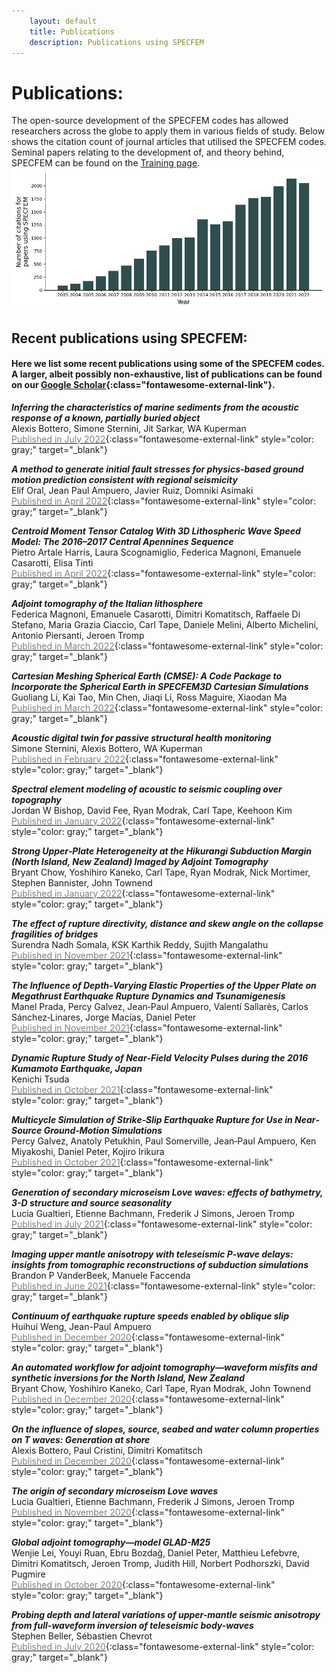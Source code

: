 ```yaml
---
    layout: default
    title: Publications
    description: Publications using SPECFEM
---
```


# Publications:
The open-source development of the SPECFEM codes has allowed researchers across the globe to apply them in various fields of study. Below shows the citation count of journal articles that utilised the SPECFEM codes. Seminal papers relating to the development of, and theory behind, SPECFEM can be found on the [Training page](training.md).  
![title](scholar/total_citations.jpg)

## Recent publications using SPECFEM:
#### Here we list some recent publications using some of the SPECFEM codes. A larger, albeit possibly non-exhaustive, list of publications can be found on our [Google Scholar](https://scholar.google.com/citations?hl=en&user=bvjzHdUAAAAJ&view_op=list_works&sortby=pubdate){:class="fontawesome-external-link"}.

<i><b>Inferring the characteristics of marine sediments from the acoustic response of a known, partially buried object</b></i>  
Alexis Bottero, Simone Sternini, Jit Sarkar, WA Kuperman   
[<span style="color:grey">Published in July 2022</span>](https://scholar.google.com/citations?view_op=view_citation&hl=en&oe=ASCII&user=bvjzHdUAAAAJ&sortby=pubdate&citation_for_view=bvjzHdUAAAAJ:VL0QpB8kHFEC){:class="fontawesome-external-link" style="color: gray;" target="_blank"}

<i><b>A method to generate initial fault stresses for physics-based ground motion prediction consistent with regional seismicity</b></i>  
Elif Oral, Jean Paul Ampuero, Javier Ruiz, Domniki Asimaki   
[<span style="color:grey">Published in April 2022</span>](https://scholar.google.com/citations?view_op=view_citation&hl=en&oe=ASCII&user=bvjzHdUAAAAJ&sortby=pubdate&citation_for_view=bvjzHdUAAAAJ:Mojj43d5GZwC){:class="fontawesome-external-link" style="color: gray;" target="_blank"}

<i><b>Centroid Moment Tensor Catalog With 3D Lithospheric Wave Speed Model: The 2016&#8211;2017 Central Apennines Sequence</b></i>  
Pietro Artale Harris, Laura Scognamiglio, Federica Magnoni, Emanuele Casarotti, Elisa Tinti   
[<span style="color:grey">Published in April 2022</span>](https://scholar.google.com/citations?view_op=view_citation&hl=en&oe=ASCII&user=bvjzHdUAAAAJ&sortby=pubdate&citation_for_view=bvjzHdUAAAAJ:VOx2b1Wkg3QC){:class="fontawesome-external-link" style="color: gray;" target="_blank"}

<i><b>Adjoint tomography of the Italian lithosphere</b></i>  
Federica Magnoni, Emanuele Casarotti, Dimitri Komatitsch, Raffaele Di Stefano, Maria Grazia Ciaccio, Carl Tape, Daniele Melini, Alberto Michelini, Antonio Piersanti, Jeroen Tromp   
[<span style="color:grey">Published in March 2022</span>](https://scholar.google.com/citations?view_op=view_citation&hl=en&oe=ASCII&user=bvjzHdUAAAAJ&sortby=pubdate&citation_for_view=bvjzHdUAAAAJ:dfsIfKJdRG4C){:class="fontawesome-external-link" style="color: gray;" target="_blank"}

<i><b>Cartesian Meshing Spherical Earth (CMSE): A Code Package to Incorporate the Spherical Earth in SPECFEM3D Cartesian Simulations</b></i>  
Guoliang Li, Kai Tao, Min Chen, Jiaqi Li, Ross Maguire, Xiaodan Ma   
[<span style="color:grey">Published in March 2022</span>](https://scholar.google.com/citations?view_op=view_citation&hl=en&oe=ASCII&user=bvjzHdUAAAAJ&sortby=pubdate&citation_for_view=bvjzHdUAAAAJ:TFP_iSt0sucC){:class="fontawesome-external-link" style="color: gray;" target="_blank"}

<i><b>Acoustic digital twin for passive structural health monitoring</b></i>  
Simone Sternini, Alexis Bottero, WA Kuperman   
[<span style="color:grey">Published in February 2022</span>](https://scholar.google.com/citations?view_op=view_citation&hl=en&oe=ASCII&user=bvjzHdUAAAAJ&sortby=pubdate&citation_for_view=bvjzHdUAAAAJ:ye4kPcJQO24C){:class="fontawesome-external-link" style="color: gray;" target="_blank"}

<i><b>Spectral element modeling of acoustic to seismic coupling over topography</b></i>  
Jordan W Bishop, David Fee, Ryan Modrak, Carl Tape, Keehoon Kim   
[<span style="color:grey">Published in January 2022</span>](https://scholar.google.com/citations?view_op=view_citation&hl=en&oe=ASCII&user=bvjzHdUAAAAJ&sortby=pubdate&citation_for_view=bvjzHdUAAAAJ:yD5IFk8b50cC){:class="fontawesome-external-link" style="color: gray;" target="_blank"}

<i><b>Strong Upper&#8208;Plate Heterogeneity at the Hikurangi Subduction Margin (North Island, New Zealand) Imaged by Adjoint Tomography</b></i>  
Bryant Chow, Yoshihiro Kaneko, Carl Tape, Ryan Modrak, Nick Mortimer, Stephen Bannister, John Townend   
[<span style="color:grey">Published in January 2022</span>](https://scholar.google.com/citations?view_op=view_citation&hl=en&oe=ASCII&user=bvjzHdUAAAAJ&sortby=pubdate&citation_for_view=bvjzHdUAAAAJ:zA6iFVUQeVQC){:class="fontawesome-external-link" style="color: gray;" target="_blank"}

<i><b>The effect of rupture directivity, distance and skew angle on the collapse fragilities of bridges</b></i>  
Surendra Nadh Somala, KSK Karthik Reddy, Sujith Mangalathu   
[<span style="color:grey">Published in November 2021</span>](https://scholar.google.com/citations?view_op=view_citation&hl=en&oe=ASCII&user=bvjzHdUAAAAJ&sortby=pubdate&citation_for_view=bvjzHdUAAAAJ:u5HHmVD_uO8C){:class="fontawesome-external-link" style="color: gray;" target="_blank"}

<i><b>The Influence of Depth&#8208;Varying Elastic Properties of the Upper Plate on Megathrust Earthquake Rupture Dynamics and Tsunamigenesis</b></i>  
Manel Prada, Percy Galvez, Jean&#8208;Paul Ampuero, Valentí Sallarès, Carlos Sánchez&#8208;Linares, Jorge Macías, Daniel Peter   
[<span style="color:grey">Published in November 2021</span>](https://scholar.google.com/citations?view_op=view_citation&hl=en&oe=ASCII&user=bvjzHdUAAAAJ&sortby=pubdate&citation_for_view=bvjzHdUAAAAJ:eflP2zaiRacC){:class="fontawesome-external-link" style="color: gray;" target="_blank"}

<i><b>Dynamic Rupture Study of Near&#8208;Field Velocity Pulses during the 2016 Kumamoto Earthquake, Japan</b></i>  
Kenichi Tsuda   
[<span style="color:grey">Published in October 2021</span>](https://scholar.google.com/citations?view_op=view_citation&hl=en&oe=ASCII&user=bvjzHdUAAAAJ&sortby=pubdate&citation_for_view=bvjzHdUAAAAJ:WA5NYHcadZ8C){:class="fontawesome-external-link" style="color: gray;" target="_blank"}

<i><b>Multicycle Simulation of Strike&#8208;Slip Earthquake Rupture for Use in Near&#8208;Source Ground&#8208;Motion Simulations</b></i>  
Percy Galvez, Anatoly Petukhin, Paul Somerville, Jean&#8208;Paul Ampuero, Ken Miyakoshi, Daniel Peter, Kojiro Irikura   
[<span style="color:grey">Published in October 2021</span>](https://scholar.google.com/citations?view_op=view_citation&hl=en&oe=ASCII&user=bvjzHdUAAAAJ&sortby=pubdate&citation_for_view=bvjzHdUAAAAJ:BrmTIyaxlBUC){:class="fontawesome-external-link" style="color: gray;" target="_blank"}

<i><b>Generation of secondary microseism Love waves: effects of bathymetry, 3-D structure and source seasonality</b></i>  
Lucia Gualtieri, Etienne Bachmann, Frederik J Simons, Jeroen Tromp   
[<span style="color:grey">Published in July 2021</span>](https://scholar.google.com/citations?view_op=view_citation&hl=en&oe=ASCII&user=bvjzHdUAAAAJ&sortby=pubdate&citation_for_view=bvjzHdUAAAAJ:u_35RYKgDlwC){:class="fontawesome-external-link" style="color: gray;" target="_blank"}

<i><b>Imaging upper mantle anisotropy with teleseismic <i>P</i>-wave delays: insights from tomographic reconstructions of subduction simulations</b></i>  
Brandon P VanderBeek, Manuele Faccenda   
[<span style="color:grey">Published in June 2021</span>](https://scholar.google.com/citations?view_op=view_citation&hl=en&oe=ASCII&user=bvjzHdUAAAAJ&sortby=pubdate&citation_for_view=bvjzHdUAAAAJ:eJXPG6dFmWUC){:class="fontawesome-external-link" style="color: gray;" target="_blank"}

<i><b>Continuum of earthquake rupture speeds enabled by oblique slip</b></i>  
Huihui Weng, Jean-Paul Ampuero   
[<span style="color:grey">Published in December 2020</span>](https://scholar.google.com/citations?view_op=view_citation&hl=en&oe=ASCII&user=bvjzHdUAAAAJ&sortby=pubdate&citation_for_view=bvjzHdUAAAAJ:olpn-zPbct0C){:class="fontawesome-external-link" style="color: gray;" target="_blank"}

<i><b>An automated workflow for adjoint tomography&#8212;waveform misfits and synthetic inversions for the North Island, New Zealand</b></i>  
Bryant Chow, Yoshihiro Kaneko, Carl Tape, Ryan Modrak, John Townend   
[<span style="color:grey">Published in December 2020</span>](https://scholar.google.com/citations?view_op=view_citation&hl=en&oe=ASCII&user=bvjzHdUAAAAJ&sortby=pubdate&citation_for_view=bvjzHdUAAAAJ:rO6llkc54NcC){:class="fontawesome-external-link" style="color: gray;" target="_blank"}

<i><b>On the influence of slopes, source, seabed and water column properties on T waves: Generation at shore</b></i>  
Alexis Bottero, Paul Cristini, Dimitri Komatitsch   
[<span style="color:grey">Published in December 2020</span>](https://scholar.google.com/citations?view_op=view_citation&hl=en&oe=ASCII&user=bvjzHdUAAAAJ&sortby=pubdate&citation_for_view=bvjzHdUAAAAJ:5Ul4iDaHHb8C){:class="fontawesome-external-link" style="color: gray;" target="_blank"}

<i><b>The origin of secondary microseism Love waves</b></i>  
Lucia Gualtieri, Etienne Bachmann, Frederik J Simons, Jeroen Tromp   
[<span style="color:grey">Published in November 2020</span>](https://scholar.google.com/citations?view_op=view_citation&hl=en&oe=ASCII&user=bvjzHdUAAAAJ&sortby=pubdate&citation_for_view=bvjzHdUAAAAJ:GnPB-g6toBAC){:class="fontawesome-external-link" style="color: gray;" target="_blank"}

<i><b>Global adjoint tomography&#8212;model GLAD-M25</b></i>  
Wenjie Lei, Youyi Ruan, Ebru Bozda&#287;, Daniel Peter, Matthieu Lefebvre, Dimitri Komatitsch, Jeroen Tromp, Judith Hill, Norbert Podhorszki, David Pugmire   
[<span style="color:grey">Published in October 2020</span>](https://scholar.google.com/citations?view_op=view_citation&hl=en&oe=ASCII&user=bvjzHdUAAAAJ&sortby=pubdate&citation_for_view=bvjzHdUAAAAJ:MXK_kJrjxJIC){:class="fontawesome-external-link" style="color: gray;" target="_blank"}

<i><b>Probing depth and lateral variations of upper-mantle seismic anisotropy from full-waveform inversion of teleseismic body-waves</b></i>  
Stephen Beller, Sébastien Chevrot   
[<span style="color:grey">Published in July 2020</span>](https://scholar.google.com/citations?view_op=view_citation&hl=en&oe=ASCII&user=bvjzHdUAAAAJ&sortby=pubdate&citation_for_view=bvjzHdUAAAAJ:D_sINldO8mEC){:class="fontawesome-external-link" style="color: gray;" target="_blank"}

